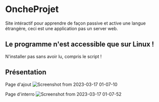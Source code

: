 # OncheProjet
Site intéractif pour apprendre de façon passive et active une langue étrangère, ceci est une application pas un server web.

## Le programme n'est accessible que sur Linux !
N'installer pas sans avoir lu, compris le script !

## Présentation

Page d'ajout
![Screenshot from 2023-03-17 01-07-10](https://user-images.githubusercontent.com/126823957/225779214-58094448-0461-4e5a-97c7-3c766ad2c539.png)

Page d'interro
![Screenshot from 2023-03-17 01-07-52](https://user-images.githubusercontent.com/126823957/225779222-b210e200-617c-4af3-9917-e7708480a7ff.png)
